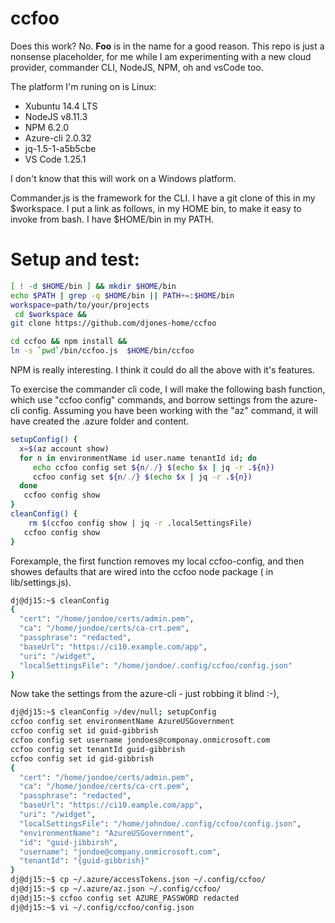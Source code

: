 # ccfoo
Does this work? No.  __Foo__ is in the name for a good reason.  This repo is just a nonsense placeholder, for me while I am  experimenting with a new cloud provider, commander CLI, NodeJS,  NPM, oh and vsCode too.

The platform I'm runing on is Linux: 
* Xubuntu 14.4 LTS
* NodeJS v8.11.3
* NPM 6.2.0
* Azure-cli  2.0.32
* jq-1.5-1-a5b5cbe
* VS Code 1.25.1
  
I don't know that this  will work on a  Windows platform.

Commander.js is the framework for the CLI.  I have a git clone of this in my $workspace. I put a link as follows, in my HOME bin, to make it easy to invoke from bash. I have $HOME/bin in my PATH. 

# Setup and test:

````bash
[ ! -d $HOME/bin ] && mkdir $HOME/bin
echo $PATH | grep -q $HOME/bin || PATH+=:$HOME/bin
workspace=path/to/your/projects
 cd $workspace && 
git clone https://github.com/djones-home/ccfoo

cd ccfoo && npm install &&
ln -s `pwd`/bin/ccfoo.js  $HOME/bin/ccfoo
````

NPM is really interesting. I think it could do all the above  with it's features. 

To exercise the commander cli code, I will make the following bash function, which use  "ccfoo config" commands, and borrow settings from the azure-cli config.
Assuming you have been working with the "az" command, it
will have created the .azure folder and content.

````bash
setupConfig() {
  x=$(az account show)
  for n in environmentName id user.name tenantId id; do
     echo ccfoo config set ${n/./} $(echo $x | jq -r .${n})
     ccfoo config set ${n/./} $(echo $x | jq -r .${n})
  done 
   ccfoo config show
}
cleanConfig() {
    rm $(ccfoo config show | jq -r .localSettingsFile)
   ccfoo config show
}
````
Forexample, the first function removes my local ccfoo-config, and then showes defaults that are wired into the ccfoo node package ( in lib/settings.js).


````bash
dj@dj15:~$ cleanConfig
{
  "cert": "/home/jondoe/certs/admin.pem",
  "ca": "/home/jondoe/certs/ca-crt.pem",
  "passphrase": "redacted",
  "baseUrl": "https://ci10.example.com/app",
  "uri": "/widget",
  "localSettingsFile": "/home/jondoe/.config/ccfoo/config.json"
}
````

Now take the settings from the azure-cli - just robbing it blind :-),

````bash
dj@dj15:~$ cleanConfig >/dev/null; setupConfig
ccfoo config set environmentName AzureUSGovernment
ccfoo config set id guid-gibbrish
ccfoo config set username jondoes@componay.onmicrosoft.com
ccfoo config set tenantId guid-gibbrish
ccfoo config set id gid-gibbrish
{
  "cert": "/home/jondoe/certs/admin.pem",
  "ca": "/home/jondoe/certs/ca-crt.pem",
  "passphrase": "redacted",
  "baseUrl": "https://ci10.eample.com/app",
  "uri": "/widget",
  "localSettingsFile": "/home/johndoe/.config/ccfoo/config.json",
  "environmentName": "AzureUSGovernment",
  "id": "guid-jibbirsh",
  "username": "jondoe@company.onmicrosoft.com",
  "tenantId": "{guid-gibbrish}"
}
dj@dj15:~$ cp ~/.azure/accessTokens.json ~/.config/ccfoo/
dj@dj15:~$ cp ~/.azure/az.json ~/.config/ccfoo/
dj@dj15:~$ ccfoo config set AZURE_PASSWORD redacted
dj@dj15:~$ vi ~/.config/ccfoo/config.json


````

